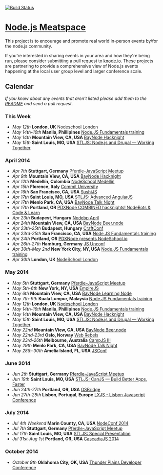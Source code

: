[![Build Status](https://travis-ci.org/knode/node-meatspace.png)](https://travis-ci.org/knode/node-meatspace)

[Node.js Meatspace](http://nodemeatspace.com/)
==============

This project is to encourage and promote real world in-person events by/for the node.js community.

If you're interested in sharing events in your area and how they're being run, please consider submitting a pull request to [knode.io](https://github.com/knode/meetups). These projects are partnering to provide a comprehensive view of Node.js events happening at the local user group level and larger conference scale.

## Calendar

*If you know about any events that aren't listed please add them to the
[README](https://github.com/knode/node-meatspace/blob/gh-pages/README.md) and
send a pull request.*

### This Week
* *May 12th* **London, UK** [Nodeschool London](https://ti.to/nodeschool/london-may-2014)
* *May 14th-16th* **Manila, Phillipines** [Node.JS Fundamentals training](http://www.olindata.com/training/nodejs/nodejs-fundamentals-training-manila-may-2014)
* *May 14th* **Mountain View, CA, USA** [BayNode Hacknight](http://www.meetup.com/BayNode/events/171024202/)
* *May 15th* **Saint Louis, MO, USA** [STLJS: Node.js and Drupal &mdash; Working Together](http://www.meetup.com/STL-JS-meetup/events/151436472/)

### April 2014
* *Apr 7th* **Stuttgart, Germany** [Pferdle-JavaScript Meetup](http://www.meetup.com/stuttgartjs/)
* *Apr 9th* **Mountain View, CA, USA** [BayNode Hacknight](http://www.meetup.com/BayNode/events/169049922/)
* *Apr 12th* **Medellín, Colombia** [NodeSchool Medellín](http://www.meetup.com/MedellinJS/events/175162032/)
* *Apr 15th* **Florence, Italy** [Commit University](http://www.commitsoftware.it/#commit-university)
* *Apr 16th* **San Francisco, CA, USA** [SushiJS](https://github.com/sushijs/san-francisco-ca-usa/issues/4)
* *Apr 17th* **Saint Louis, MO, USA** [STLJS: Advanced AngularJS](http://www.meetup.com/STL-JS-meetup/events/149998082/)
* *Apr 17th* **Menlo Park, CA, USA** [BayNode Talk Night](http://www.meetup.com/BayNode/events/174028612/)
* *Apr 17th* **Portland, OR** [PDXNode COMBINED hacknights! NodeBots & Code & Learn](http://www.meetup.com/pdxnode/events/174940122/)
* *Apr 23th* **Budapest, Hungary** [Nodebp April](http://www.meetup.com/nodebp/events/172548072/)
* *Apr 24th* **Mountain View, CA, USA** [BayNode Beer.node](http://www.meetup.com/BayNode/events/172090942/)
* *Apr 23th-25th* **Budapest, Hungary** [CraftConf](http://craft-conf.com/2014/)
* *Apr 23rd-25th* **San Francisco, CA, USA** [Node.JS Fundamentals training](http://www.olindata.com/training/nodejs/nodejs-fundamentals-training-san-francisco-april-2014)
* *Apr 24th* **Portland, OR** [PDXNode presents NodeSchool.io](https://ti.to/pdxnode/nodeschool)
* *Apr 26th-27th* **Hamburg, Germany** [JS Unconf](http://2014.jsunconf.eu)
* *Apr 30th-May 2nd* **New York City, NY, USA** [Node.JS Fundamentals training](http://www.olindata.com/training/nodejs/nodejs-fundamentals-training-new-york-city-april-2014)
* *Apr 30th* **London, UK** [NodeSchool London](https://ti.to/nodeschool/london-april-2014)

### May 2014
* *May 5th* **Stuttgart, Germany** [Pferdle-JavaScript Meetup](http://www.meetup.com/stuttgartjs/)
* *May 5th-6th* **New York, NY, USA** [EmpireJS](http://empirejs.org/)
* *May 6th* **Mountain View, CA, USA** [BayNode Learning Node](http://www.meetup.com/BayNode/events/173698532/)
* *May 7th-9th* **Kuala Lumpur, Malaysia** [Node.JS Fundamentals training](http://www.olindata.com/training/nodejs/nodejs-fundamentals-training-kuala-lumpur-may-2014)
* *May 12th* **London, UK** [Nodeschool London](https://ti.to/nodeschool/london-may-2014)
* *May 14th-16th* **Manila, Phillipines** [Node.JS Fundamentals training](http://www.olindata.com/training/nodejs/nodejs-fundamentals-training-manila-may-2014)
* *May 14th* **Mountain View, CA, USA** [BayNode Hacknight](http://www.meetup.com/BayNode/events/171024202/)
* *May 15th* **Saint Louis, MO, USA** [STLJS: Node.js and Drupal &mdash; Working Together](http://www.meetup.com/STL-JS-meetup/events/151436472/)
* *May 22nd* **Mountain View, CA, USA** [BayNode Beer.node](http://www.meetup.com/BayNode/events/172091012/)
* *May 22nd-23rd* **Oslo, Norway** [Web Rebels](http://webrebels.org/)
* *May 23rd-26th* **Melbourne, Australia** [CampJS III](http://campjs.com/)
* *May 29th* **Menlo Park, CA, USA** [BayNode Talk Night](http://www.meetup.com/BayNode/events/174030922/)
* *May 28th-30th* **Amelia Island, FL, USA** [JSConf](http://2014.jsconf.us/)


### June 2014
* *Jun 2th* **Stuttgart, Germany** [Pferdle-JavaScript Meetup](http://www.meetup.com/stuttgartjs/)
* *Jun 19th* **Saint Louis, MO, USA** [STLJS: CanJS &mdash; Build Better Apps, Faster](http://www.meetup.com/STL-JS-meetup/events/159770032/)
* *Jun 24th-27th* **Portland, OR, USA** [OSBridge](http://opensourcebridge.org/) 
* *Jun 27th-28th* **Lisbon, Portugal, Europe** [LXJS - Lisbon Javascript Conference](http://lxjs.org)

### July 2014
* *Jul 4th Weekend* **Marin County, CA, USA** [NodeConf 2014](http://www.nodeconf.com)
* *Jul 7th* **Stuttgart, Germany** [Pferdle-JavaScript Meetup](http://www.meetup.com/stuttgartjs/)
* *Jul 17th* **Saint Louis, MO, USA** [STLJS: Special Presentation](http://www.meetup.com/STL-JS-meetup/events/154371372/)
* *Jul 31st-Aug 1st* **Portland, OR, USA** [CascadiaJS 2014](http://www.cascadiajs.com/)

### October 2014
* *October 9th* **Oklahoma City, OK, USA** [Thunder Plains Developer Conference](http://thunderplainsconf.com/)

